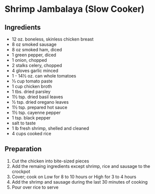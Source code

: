 # Shrimp Jambalaya (Slow Cooker)

## Ingredients

* 12 oz. boneless, skinless chicken breast
* 8 oz smoked sausage
* 8 oz smoked ham, diced
* 1 green pepper, diced
* 1 onion, chopped
* 2 stalks celery, chopped
* 4 gloves garlic minced
* 1 - 14½ oz. can whole tomatoes
* ⅓ cup tomato paste
* 1 cup chicken broth
* 1 tbs. dried parsley
* 1½ tsp. dried basil leaves
* ½ tsp. dried oregano leaves
* 1½ tsp. prepared hot sauce
* 1½ tsp. cayenne pepper
* 1 tsp. black pepper
* salt to taste
* 1 lb fresh shrimp, shelled and cleaned
* 4 cups cooked rice

## Preparation

1. Cut the chicken into bite-sized pieces
2. Add the remaing ingredients except shrimp, rice and sausage to the crockpot
3. Cover; cook on Low for 8 to 10 hours or High for 3 to 4 hours
4. Add the shrimp and sausage during the last 30 minutes of cooking
5. Pour over rice to serve
